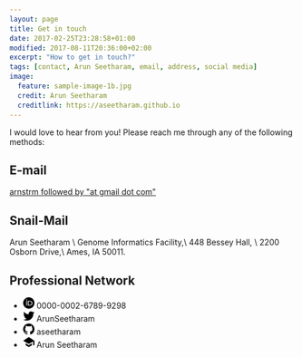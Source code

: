 ```yaml
---
layout: page
title: Get in touch
date: 2017-02-25T23:28:58+01:00
modified: 2017-08-11T20:36:00+02:00
excerpt: "How to get in touch?"
tags: [contact, Arun Seetharam, email, address, social media]
image:
  feature: sample-image-1b.jpg
  credit: Arun Seetharam
  creditlink: https://aseetharam.github.io
---
```


I would love to hear from you! Please reach me through any of the following methods:

## E-mail
[arnstrm followed by "at gmail dot com" ](mailto:arnstrm@gmail.com)

## Snail-Mail ##

Arun Seetharam \\
Genome Informatics Facility,\\
448 Bessey Hall, \\
2200 Osborn Drive,\\
Ames, IA 50011.


## Professional Network ##

- [<img src="/images/icons/orcid.svg" alt="0000-0002-6789-9298" width="20"/>](https://orcid.org/0000-0002-6789-9298) 0000-0002-6789-9298
- [<img src="/images/icons/twitter.svg" alt="ArunSeetharam" width="20"/>](https://orcid.org/0000-0002-6789-9298) ArunSeetharam
- [<img src="/images/icons/github.svg" alt="aseetharam" width="20"/>](https://orcid.org/0000-0002-6789-9298) aseetharam
- [<img src="/images/icons/googlescholar.svg" alt="Arun Seetharam" width="20"/>](https://orcid.org/0000-0002-6789-9298) Arun Seetharam
